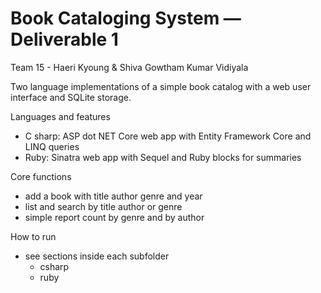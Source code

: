 # Book Cataloging System — Deliverable 1

Team 15 - Haeri Kyoung & Shiva Gowtham Kumar Vidiyala

Two language implementations of a simple book catalog with a web user interface and SQLite storage.

Languages and features
- C sharp: ASP dot NET Core web app with Entity Framework Core and LINQ queries
- Ruby: Sinatra web app with Sequel and Ruby blocks for summaries

Core functions
- add a book with title author genre and year
- list and search by title author or genre
- simple report count by genre and by author

How to run
- see sections inside each subfolder
  - csharp
  - ruby
